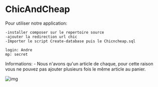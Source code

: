 # ChicAndCheap


Pour utiliser notre application:

	-installer composer sur le repertoire source
	-ajouter la redirection url chic
	-Importer le script Create-database puis le Chicncheap.sql

	login: Andre
 	mp: secret

Informations:
	- Nous n'avons qu'un article de chaque, pour cette raison vous ne pouvez pas ajouter plusieurs fois le même article au panier.

![img](https://www.jumblebee.co.uk/site/wp-content/uploads/2014/06/JB-FE-Shop_10.png)

